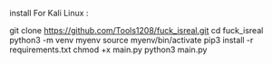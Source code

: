 install For Kali Linux : 

 git clone https://github.com/Tools1208/fuck_isreal.git
 cd fuck_isreal
 python3 -m venv myenv
 source myenv/bin/activate
 pip3 install -r requirements.txt
 chmod +x main.py
 python3 main.py
